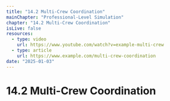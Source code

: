 ```yaml
---
title: "14.2 Multi-Crew Coordination"
mainChapter: "Professional-Level Simulation"
chapter: "14.2 Multi-Crew Coordination"
isLive: false
resources:
  - type: video
    url: https://www.youtube.com/watch?v=example-multi-crew
  - type: article
    url: https://www.example.com/multi-crew-coordination
date: "2025-01-03"
---
```


# 14.2 Multi-Crew Coordination
